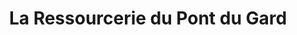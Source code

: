 ---
title: "La Ressourcerie du Pont du Gard"
url: /remoulins/la-ressourcerie-du-pont-du-gard/
shop: charité
---